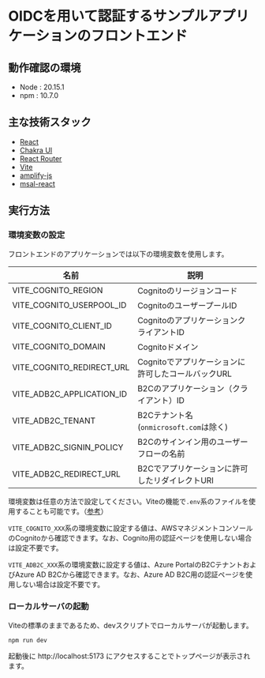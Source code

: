 # OIDCを用いて認証するサンプルアプリケーションのフロントエンド

## 動作確認の環境

* Node : 20.15.1
* npm : 10.7.0

## 主な技術スタック

- [React](https://react.dev/)
- [Chakra UI](https://chakra-ui.com)
- [React Router](https://reactrouter.com/en/main)
- [Vite](https://ja.vitejs.dev/)
- [amplify-js](https://github.com/aws-amplify/amplify-js)
- [msal-react](https://github.com/AzureAD/microsoft-authentication-library-for-js/tree/dev/lib/msal-react)

## 実行方法

### 環境変数の設定

フロントエンドのアプリケーションでは以下の環境変数を使用します。

| 名前                        | 説明                             |
|---------------------------|--------------------------------|
| VITE_COGNITO_REGION       | Cognitoのリージョンコード               |
| VITE_COGNITO_USERPOOL_ID  | CognitoのユーザープールID              |
| VITE_COGNITO_CLIENT_ID    | CognitoのアプリケーションクライアントID       |
| VITE_COGNITO_DOMAIN       | Cognitoドメイン                    |
| VITE_COGNITO_REDIRECT_URL | Cognitoでアプリケーションに許可したコールバックURL |
| VITE_ADB2C_APPLICATION_ID | B2Cのアプリケーション（クライアント）ID         |
| VITE_ADB2C_TENANT         | B2Cテナント名(`onmicrosoft.com`は除く) |
| VITE_ADB2C_SIGNIN_POLICY  | B2Cのサインイン用のユーザーフローの名前          |
| VITE_ADB2C_REDIRECT_URL   | B2Cでアプリケーションに許可したリダイレクトURI     |

環境変数は任意の方法で設定してください。Viteの機能で`.env`系のファイルを使用することも可能です。（[参考](https://ja.vitejs.dev/guide/env-and-mode.html#env-files)）

`VITE_COGNITO_XXX`系の環境変数に設定する値は、AWSマネジメントコンソールのCognitoから確認できます。なお、Cognito用の認証ページを使用しない場合は設定不要です。

`VITE_ADB2C_XXX`系の環境変数に設定する値は、Azure PortalのB2CテナントおよびAzure AD B2Cから確認できます。なお、Azure AD B2C用の認証ページを使用しない場合は設定不要です。

### ローカルサーバの起動

Viteの標準のままであるため、devスクリプトでローカルサーバが起動します。

`npm run dev`

起動後に http://localhost:5173 にアクセスすることでトップページが表示されます。
